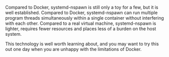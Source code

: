 Compared to Docker, systemd-nspawn is still only a toy for a few, but it is well established. Compared to Docker, systemd-nspawn can run multiple program threads simultaneously within a single container without interfering with each other. Compared to a real virtual machine, systemd-nspawn is lighter, requires fewer resources and places less of a burden on the host system.

This technology is well worth learning about, and you may want to try this out one day when you are unhappy with the limitations of Docker.
